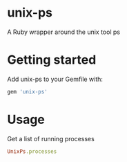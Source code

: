 unix-ps
=======

A Ruby wrapper around the unix tool ps

Getting started
=======
Add unix-ps to your Gemfile with:

```ruby
gem 'unix-ps'
```

Usage
=======
Get a list of running processes
```ruby
UnixPs.processes
```


